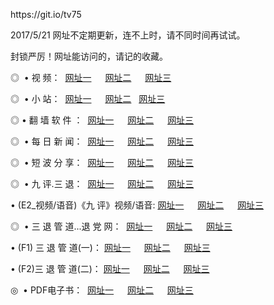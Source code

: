 <p>https://git.io/tv75<p>2017/5/21 网址不定期更新，连不上时，请不同时间再试试。
<p>封锁严厉！网址能访问的，请记的收藏。
<p>◎   • 视 频： 
<a href="http://s.wi32.top/tv/index.html" target="_blank">网址一</a> 　 
<a href="http://b.ssd2.bid/9018.html" target="_blank">网址二</a> 　 
<a href="http://c.hday.us/9449.html" target="_blank">网址三</a></p>
<p>◎ </span>  •  小 站：  
<a href="http://s.wi32.top/go/tv4.html" target="_blank">网址一</a> 　 
<a href="http://b.ssd2.bid/go/tv5.html" target="_blank">网址二</a>   
<a href="http://c.hday.us/go/tv6.html" target="_blank">网址三</a></p>
<p>◎  • 翻 墙 软 件 ：  
<a href="http://s.wi32.top/ff/index.html" target="_blank">网址一</a> 　 
<a href="http://b.ssd2.bid/s/read/a1_nd.html" target="_blank">网址二</a> 　 
<a href="http://c.hday.us/ff/index.html" target="_blank">网址三</a></p>
<p>◎ </span>  • 每 日 新 闻：  
<a href="http://s.wi32.top/day/index.html" target="_blank">网址一</a> 　 
<a href="http://b.ssd2.bid/day/" target="_blank">网址二</a> 　 
<a href="http://c.hday.us/day/index.html" target="_blank">网址三</a></p>
<p>◎ </span>  • 短 波 分 享：  
<a href="http://s.wi32.top/h/index.html" target="_blank">网址一</a> 　 
<a href="http://b.ssd2.bid/h/" target="_blank">网址二</a> 　 
<a href="http://c.hday.us/h/index.html" target="_blank">网址三</a></p>
<p>◎   • 九 评.三 退：  
<a href="http://s.wi32.top/t/index.html" target="_blank">网址一</a> 　 
<a href="http://s.wi32.top/v2/index.html" target="_blank">网址二</a> 　 
<a href="http://c.hday.us/tt/index.html" target="_blank">网址三</a> 　</p>
<p>  • (E2_视频/语音)《九 评》视频/语音: 
<a href="http://s.wi32.top/7738.html" target="_blank">网址一</a> 　 
<a href="http://b.ssd2.bid/7614.html" target="_blank">网址二</a> 　 
<a href="http://c.hday.us/7633.html" target="_blank">网址三</a></p>
<p>◎   • 三 退 管 道...退 党 网：  
<a href="http://s.wi32.top/go/td1.html" target="_blank">网址一</a> 　 
<a href="http://b.ssd2.bid/go/td2.html" target="_blank">网址二</a> 　 
<a href="http://c.hday.us/go/td3.html" target="_blank">网址三</a></p>
<p>  • (F1) 三 退 管 道(一)： 
<a href="http://s.wi32.top/dd/" target="_blank">网址一</a> 　 
<a href="http://b.ssd2.bid/s/read/a1_tdx.html" target="_blank">网址二</a> 　 
<a href="http://c.hday.us/dd/" target="_blank">网址三</a></p>
<p>  • (F2)三 退 管 道(二)： 
<a href="http://s.wi32.top/d/" target="_blank">网址一</a> 　 
<a href="http://b.ssd2.bid/d/" target="_blank">网址二</a> 　 
<a href="http://c.hday.us/d/" target="_blank">网址三</a></p>
<p>◎   • PDF电子书：  
<a href="http://s.wi32.top/p/" target="_blank">网址一</a> 　 
<a href="http://b.ssd2.bid/p/" target="_blank">网址二</a> 　 
<a href="http://c.hday.us/p/" target="_blank">网址三</a></p>
